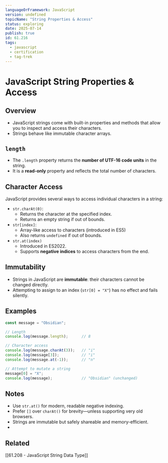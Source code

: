 ```yaml
---
languageOrFramework: JavaScript
version: undefined
topicName: "String Properties & Access"
status: exploring
date: 2025-07-14
publish: true
id: 61.216
tags:
  - javascript
  - certification
  - tag-trek
---
```


# JavaScript String Properties & Access

## Overview
- JavaScript strings come with built-in properties and methods that allow you to inspect and access their characters.
- Strings behave like immutable character arrays.

## `length`
- The `.length` property returns the **number of UTF-16 code units** in the string.
- It is a **read-only** property and reflects the total number of characters.

## Character Access
JavaScript provides several ways to access individual characters in a string:
- `str.charAt(0)`:
    -  Returns the character at the specified index.
    -  Returns an empty string if out of bounds.
- `str[index]`:
    - Array-like access to characters (introduced in ES5)
    - Also returns `undefined` if out of bounds.
- `str.at(index)`  
    - Introduced in ES2022. 
    - Supports **negative indices** to access characters from the end.

## Immutability
- Strings in JavaScript are **immutable**: their characters cannot be changed directly.
- Attempting to assign to an index (`str[0] = "X"`) has no effect and fails silently.

## Examples
```javascript
const message = "Obsidian";

// Length
console.log(message.length);      // 8

// Character access
console.log(message.charAt(3));   // "i"
console.log(message[3]);          // "i"
console.log(message.at(-1));      // "n"

// Attempt to mutate a string
message[0] = "X";
console.log(message);             // "Obsidian" (unchanged)

```

## Notes
- Use `str.at()` for modern, readable negative indexing.
- Prefer `[]` over `charAt()` for brevity—unless supporting very old browsers.
- Strings are immutable but safely shareable and memory-efficient.
- 
## Related
[[61.208 - JavaScript String Data Type]]


